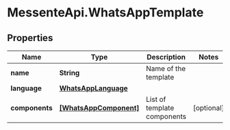 # MessenteApi.WhatsAppTemplate

## Properties

Name | Type | Description | Notes
------------ | ------------- | ------------- | -------------
**name** | **String** | Name of the template | 
**language** | [**WhatsAppLanguage**](WhatsAppLanguage.md) |  | 
**components** | [**[WhatsAppComponent]**](WhatsAppComponent.md) | List of template components | [optional] 


